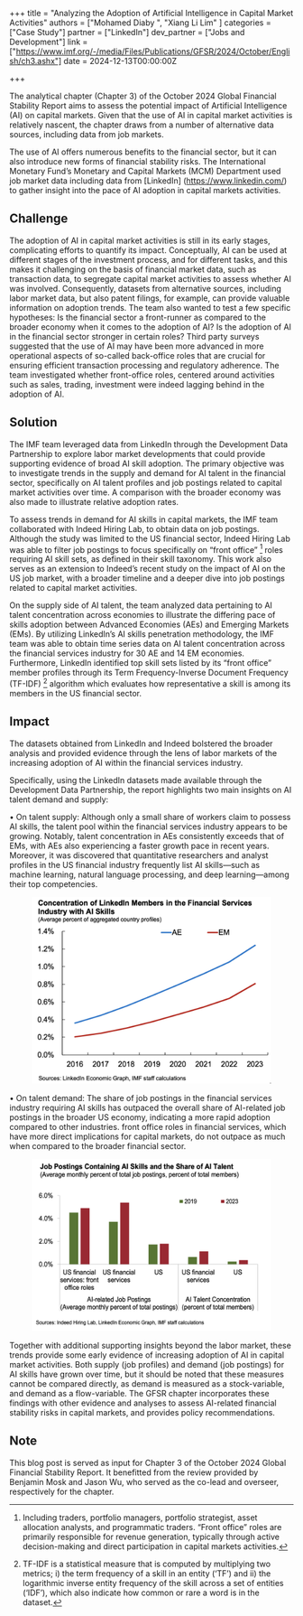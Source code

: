 +++
title = "Analyzing the Adoption of Artificial Intelligence in Capital Market Activities"
authors = ["Mohamed Diaby ", "Xiang Li Lim" ]
categories = ["Case Study"]
partner = ["LinkedIn"]
dev_partner = ["Jobs and Development"]
link = ["https://www.imf.org/-/media/Files/Publications/GFSR/2024/October/English/ch3.ashx"]
date = 2024-12-13T00:00:00Z

+++


The analytical chapter (Chapter 3) of the October 2024 Global Financial Stability Report aims to assess the potential impact of Artificial Intelligence (AI) on capital markets. Given that the use of AI in capital market activities is relatively nascent, the chapter draws from a number of alternative data sources, including data from job markets.

The use of AI offers numerous benefits to the financial sector, but it can also introduce new forms of financial stability risks.  The International Monetary Fund’s Monetary and Capital Markets (MCM) Department used job market data including data from [LinkedIn] (https://www.linkedin.com/) to gather insight into the pace of AI adoption in capital markets activities.



## Challenge

The adoption of AI in capital market activities is still in its early stages, complicating efforts to quantify its impact.  Conceptually, AI can be used at different stages of the investment process, and for different tasks, and this makes it challenging on the basis of financial market data, such as transaction data, to segregate capital market activities to assess whether AI was involved. Consequently, datasets from alternative sources, including labor market data, but also patent filings, for example, can provide valuable information on adoption trends. The team also wanted to test a few specific hypotheses: Is the financial sector a front-runner as compared to the broader economy when it comes to the adoption of AI? Is the adoption of AI in the financial sector stronger in certain roles? Third party surveys suggested that the use of AI may have been more advanced in more operational aspects of so-called back-office roles that are crucial for ensuring efficient transaction processing and regulatory adherence. The team investigated whether front-office roles, centered around activities such as sales, trading, investment were indeed lagging behind in the adoption of AI.


## Solution

The IMF team leveraged data from LinkedIn through the Development Data Partnership to explore labor market developments that could provide supporting evidence of broad AI skill adoption. The primary objective was to investigate trends in the supply and demand for AI talent in the financial sector, specifically on AI talent profiles and job postings related to capital market activities over time. A comparison with the broader economy was also made to illustrate relative adoption rates. 

To assess trends in demand for AI skills in capital markets, the IMF team collaborated with Indeed Hiring Lab, to obtain data on job postings. Although the study was limited to the US financial sector, Indeed Hiring Lab was able to filter job postings to focus specifically on “front office” [^1] roles requiring AI skill sets, as defined in their skill taxonomy. This work also serves as an extension to Indeed’s recent study on the impact of AI on the US job market, with a broader timeline and a deeper dive into job postings related to capital market activities. 

On the supply side of AI talent, the team analyzed data pertaining to AI talent concentration across economies to illustrate the differing pace of skills adoption between Advanced Economies (AEs) and Emerging Markets (EMs). By utilizing LinkedIn’s AI skills penetration methodology, the IMF team was able to obtain time series data on AI talent concentration across the financial services industry for 30 AE and 14 EM economies. Furthermore, LinkedIn identified top skill sets listed by its “front office” member profiles through its Term Frequency-Inverse Document Frequency (TF-IDF) [^2] algorithm which evaluates how representative a skill is among its members in the US financial sector.


## Impact

The datasets obtained from LinkedIn and Indeed bolstered the broader analysis and provided evidence through the lens of labor markets of the increasing adoption of AI within the financial services industry. 

Specifically, using the LinkedIn datasets made available through the Development Data Partnership, the report highlights two main insights on AI talent demand and supply:

•	On talent supply: Although only a small share of workers claim to possess AI skills, the talent pool within the financial services industry appears to be growing. Notably, talent concentration in AEs consistently exceeds that of EMs, with AEs also experiencing a faster growth pace in recent years. Moreover, it was discovered that quantitative researchers and analyst profiles in the US financial industry frequently list AI skills—such as machine learning, natural language processing, and deep learning—among their top competencies.


<figure align="centre">
    <img src="analyzing-the-adoption-of-artificial-intelligence-in-capital-market-activities_figure1.png" 
    <figcaption>
        <center>
  </center>
    </figcaption>
</figure>


•	On talent demand: The share of job postings in the financial services industry requiring AI skills has outpaced the overall share of AI-related job postings in the broader US economy, indicating a more rapid adoption compared to other industries. front office roles in financial services, which have more direct implications for capital markets, do not outpace as much when compared to the broader financial sector.


<figure align="centre">
    <img src="analyzing-the-adoption-of-artificial-intelligence-in-capital-market-activities_figure2.png" 
    <figcaption>
        <center>
  </center>
    </figcaption>
</figure>

Together with additional supporting insights beyond the labor market, these trends provide some early evidence of increasing adoption of AI in capital market activities. Both supply (job profiles) and demand (job postings) for AI skills have grown over time, but it should be noted that these measures cannot be compared directly, as demand is measured as a stock-variable, and demand as a flow-variable. The GFSR chapter incorporates these findings with other evidence and analyses to assess AI-related financial stability risks in capital markets, and provides policy recommendations.


## Note

This blog post is served as input for Chapter 3 of the October 2024 Global Financial Stability Report. It benefitted from the review provided by Benjamin Mosk and Jason Wu, who served as the co-lead and overseer, respectively for the chapter.



[^1]: Including traders, portfolio managers, portfolio strategist, asset allocation analysts, and programmatic traders. “Front office” roles are primarily responsible for revenue generation, typically through active decision-making and direct participation in capital markets activities.

[^2]: TF-IDF is a statistical measure that is computed by multiplying two metrics; i) the term frequency of a skill in an entity (‘TF’) and ii) the logarithmic inverse entity frequency of the skill across a set of entities (‘IDF’), which also indicate how common or rare a word is in the dataset.




